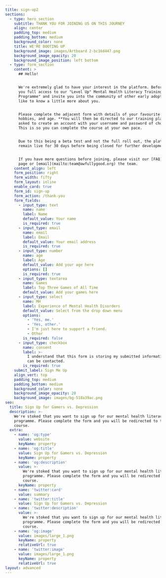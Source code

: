 ```yaml
---
title: sign-up2
sections:
  - type: hero_section
    subtitle: THANK YOU FOR JOINING US ON THIS JOURNEY
    align: center
    padding_top: medium
    padding_bottom: medium
    background_color: none
    title: WE'RE BOOTING UP
    background_image: images/Artboard 2-bc16d447.png
    background_image_opacity: 20
    background_image_position: left bottom
  - type: form_section
    content: >
      ## Hello!


      We're extremely glad to have your interest in the platform. Before we give
      you full access to our "Level Up" Mental Health Literacy Training
      Programme" and invite you into the community of other early adopters, we'd
      like to know a little more about you.


      Please complete the adjacent form with details of your favourite games,
      hobbies, and age. **You will then be directed to our training platform and
      asked to create an account with your username and password of choice**.
      This is so you can complete the course at your own pace.


      Due to this being a beta test and not the full roll out, the platform will
      remain live for 30 days before being closed for further development.


      If you have more questions before joining, please visit our [FAQ](/faq)
      page or [email](mailto:team@awfullygood.org) the team.
    content_align: left
    form_position: right
    form_width: fifty
    form_layout: inline
    enable_card: true
    form_id: sign-up
    form_action: /thank-you
    form_fields:
      - input_type: text
        name: name
        label: Name
        default_value: Your name
        is_required: true
      - input_type: email
        name: email
        label: Email
        default_value: Your email address
        is_required: true
      - input_type: number
        name: age
        label: Age
        default_value: Add your age here
        options: []
        is_required: true
      - input_type: textarea
        name: Games
        label: Top Three Games of All Time
        default_value: Add your games here
      - input_type: select
        name: MH
        label: Experience of Mental Health Disorders
        default_value: Select from the drop down menu
        options:
          - 'Yes, me.'
          - 'Yes, other.'
          - I'm just here to support a friend.
          - Other
        is_required: false
      - input_type: checkbox
        name: consent
        label: >-
          I understand that this form is storing my submitted information so I
          can be contacted.
        is_required: true
    submit_label: Sign Me Up
    align_vert: top
    padding_top: medium
    padding_bottom: medium
    background_color: none
    background_image_opacity: 20
    background_image: images/bg-518a39ac.png
seo:
  title: Sign Up for Gamers vs. Depression
  description: >-
    We're stoked that you want to sign up for our mental health literacy
    programme. Please complete the form and you will be redirected to the
    course. 
  extra:
    - name: 'og:type'
      value: website
      keyName: property
    - name: 'og:title'
      value: Sign Up for Gamers vs. Depression
      keyName: property
    - name: 'og:description'
      value: >-
        We're stoked that you want to sign up for our mental health literacy
        programme. Please complete the form and you will be redirected to the
        course. 
      keyName: property
    - name: 'twitter:card'
      value: summary
    - name: 'twitter:title'
      value: Sign Up for Gamers vs. Depression
    - name: 'twitter:description'
      value: >-
        We're stoked that you want to sign up for our mental health literacy
        programme. Please complete the form and you will be redirected to the
        course. 
    - name: 'og:image'
      value: images/large_1.png
      keyName: property
      relativeUrl: true
    - name: 'twitter:image'
      value: images/large_1.png
      keyName: property
      relativeUrl: true
layout: advanced
---
```

